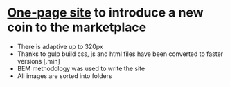 # <a href="https://ivanraichev.github.io/TellorCrypto-website/">One-page site</a> to introduce a new coin to the marketplace


- There is adaptive up to 320px
- Thanks to gulp build css, js and html files have been converted to faster versions [.min]
- BEM methodology was used to write the site
- All images are sorted into folders 

